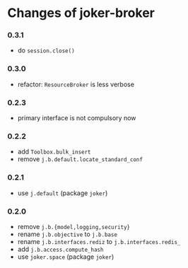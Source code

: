
Changes of joker-broker
=======================

### 0.3.1
* do `session.close()`

### 0.3.0
* refactor: `ResourceBroker` is less verbose

### 0.2.3
* primary interface is not compulsory now

### 0.2.2
* add `Toolbox.bulk_insert`
* remove `j.b.default.locate_standard_conf`

### 0.2.1
* use `j.default` (package `joker`)


### 0.2.0
* remove `j.b.{model,logging,security}`
* rename `j.b.objective` to `j.b.base`
* rename `j.b.interfaces.rediz` to `j.b.interfaces.redis_`
* add `j.b.access.compute_hash`
* use `joker.space` (package `joker`)
